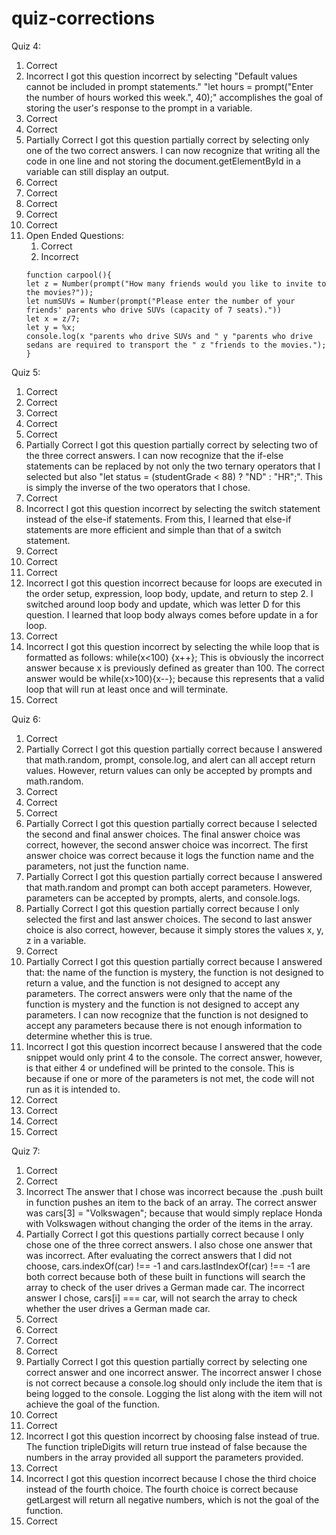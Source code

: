 # quiz-corrections
Quiz 4:
1. Correct
2. Incorrect
I got this question incorrect by selecting "Default values cannot be included in prompt statements."
"let hours = prompt("Enter the number of hours worked this week.", 40);" accomplishes the goal of storing
the user's response to the prompt in a variable.
3. Correct
4. Correct
5. Partially Correct
I got this question partially correct by selecting only one of the two correct answers. I can now recognize that
writing all the code in one line and not storing the document.getElementById in a variable can still display an
output.
6. Correct
7. Correct
8. Correct
9. Correct
10. Correct
11. Open Ended Questions:
    1. Correct
    2. Incorrect
      ```
      function carpool(){
      let z = Number(prompt("How many friends would you like to invite to the movies?"));
      let numSUVs = Number(prompt("Please enter the number of your friends' parents who drive SUVs (capacity of 7 seats)."))
      let x = z/7;
      let y = %x;
      console.log(x "parents who drive SUVs and " y "parents who drive sedans are required to transport the " z "friends to the movies.");
      }
      ```
Quiz 5:
1. Correct
2. Correct
3. Correct
4. Correct
5. Correct
6. Partially Correct
I got this question partially correct by selecting two of the three correct answers. I can now recognize that the if-else statements can be replaced by not only the two ternary operators that I selected but also "let status = (studentGrade < 88) ? "ND" : "HR";". This is simply the inverse of the two operators that I chose.
7. Correct
8. Incorrect
I got this question incorrect by selecting the switch statement instead of the else-if statements. From this, I learned that else-if statements are more efficient and simple than that of a switch statement.
9. Correct
10. Correct
11. Correct
12. Incorrect
I got this question incorrect because for loops are executed in the order setup, expression, loop body, update, and return to step 2. I switched around loop body and update, which was letter D for this question. I learned that loop body always comes before update in a for loop.
13. Correct
14. Incorrect
I got this question incorrect by selecting the while loop that is formatted as follows: while(x<100)
{x++}; This is obviously the incorrect answer because x is previously defined as greater than 100. The correct answer would be while(x>100){x--}; because this represents that a valid loop that will run at least once and will terminate.
15. Correct

Quiz 6:
1. Correct
2. Partially Correct
I got this question partially correct because I answered that math.random, prompt, console.log, and alert can all accept return values. However, return values can only be accepted by prompts and math.random.
3. Correct
4. Correct
5. Correct
6. Partially Correct
I got this question partially correct because I selected the second and final answer choices. The final answer choice was correct, however, the second answer choice was incorrect. The first answer choice was correct because it logs the function name and the parameters, not just the function name.
7. Partially Correct
I got this question partially correct because I answered that math.random and prompt can both accept parameters. However, parameters can be accepted by prompts, alerts, and console.logs.
8. Partially Correct
I got this question partially correct because I only selected the first and last answer choices. The second to last answer choice is also correct, however, because it simply stores the values x, y, z in a variable.
9. Correct
10. Partially Correct
I got this question partially correct because I answered that: the name of the function is mystery, the function is not designed to return a value, and the function is not designed to accept any parameters. The correct answers were only that the name of the function is mystery and the function is not designed to accept any parameters. I can now recognize that the function is not designed to accept any parameters because there is not enough information to determine whether this is true.
11. Incorrect
I got this question incorrect because I answered that the code snippet would only print 4 to the console. The correct answer, however, is that either 4 or undefined will be printed to the console. This is because if one or more of the parameters is not met, the code will not run as it is intended to.
12. Correct
13. Correct
14. Correct
15. Correct

Quiz 7:
1. Correct
2. Correct
3. Incorrect
The answer that I chose was incorrect because the .push built in function pushes an item to the back of an array. The correct answer was cars[3] = "Volkswagen"; because that would simply replace Honda with Volkswagen without changing the order of the items in the array.
4. Partially Correct
I got this questions partially correct because I only chose one of the three correct answers. I also chose one answer that was incorrect. After evaluating the correct answers that I did not choose, cars.indexOf(car) !== -1 and cars.lastIndexOf(car) !== -1 are both correct because both of these built in functions will search the array to check of the user drives a German made car. The incorrect answer I chose, cars[i] === car, will not search the array to check whether the user drives a German made car.
5. Correct
6. Correct
7. Correct
8. Correct
9. Partially Correct
I got this question partially correct by selecting one correct answer and one incorrect answer. The incorrect answer I chose is not correct because a console.log should only include the item that is being logged to the console. Logging the list along with the item will not achieve the goal of the function.
10. Correct
11. Correct
12. Incorrect
I got this question incorrect by choosing false instead of true. The function tripleDigits will return true instead of false because the numbers in the array provided all support the parameters provided.
13. Correct
14. Incorrect
I got this question incorrect because I chose the third choice instead of the fourth choice. The fourth choice is correct because getLargest will return all negative numbers, which is not the goal of the function.
15. Correct
